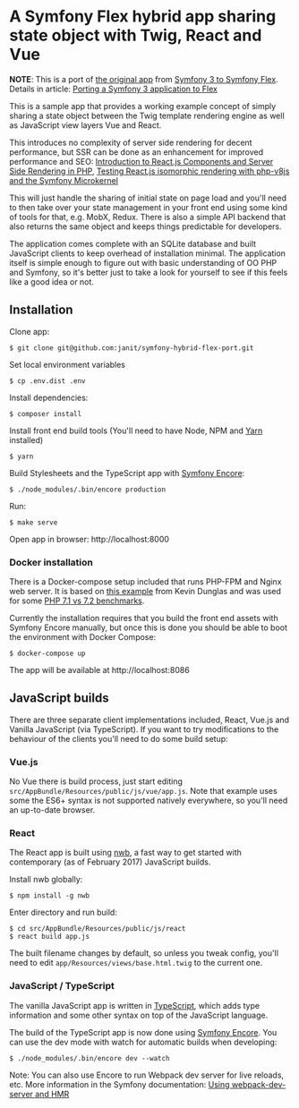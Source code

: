 A Symfony Flex hybrid app sharing state object with Twig, React and Vue
==========

<strong>NOTE</strong>: This is a port of <a href="https://symfony.fi/entry/sharing-state-in-a-symfony-hybrid-app-with-twig-react-etc">the original app</a> from <a href="https://symfony.fi/entry/porting-a-symfony-3-application-to-flex">Symfony 3 to Symfony Flex</a>. Details in article: <a href="https://symfony.fi/entry/porting-a-symfony-3-application-to-flex">Porting a Symfony 3 application to Flex</a>

This is a sample app that provides a working  example concept of simply
sharing a state object between the Twig template rendering engine
as well as JavaScript view layers Vue and React.

This introduces no complexity of server side rendering for decent
performance, but SSR can be done as an enhancement for improved
performance and SEO: <a href="https://www.symfony.fi/entry/introduction-to-react-js-components-and-server-side-rendering-in-php">Introduction to React.js Components and Server Side Rendering in PHP</a>, <a href="https://www.symfony.fi/entry/testing-react-js-isomorphic-rendering-with-php-v8js-and-the-symfony-microkernel">Testing React.js isomorphic rendering with php-v8js and the Symfony Microkernel</a>

This will just handle the sharing of initial state on page load
and you'll need to then take over your state management in your
front end using some kind of tools for that, e.g. MobX, Redux.
There is also a simple API backend that also returns the same
object and keeps things predictable for developers.

The application comes complete with an SQLite database and built
JavaScript clients to keep overhead of installation minimal. The
application itself is simple enough to figure out with basic
understanding of OO PHP and Symfony, so it's better just to take
a look for yourself to see if this feels like a good idea or not.

## Installation

Clone app:

```
$ git clone git@github.com:janit/symfony-hybrid-flex-port.git
```

Set local environment variables

```
$ cp .env.dist .env
```

Install dependencies:

```
$ composer install
```

Install front end build tools (You'll need to have Node, NPM and <a href="https://yarnpkg.com/lang/en/docs/install/">Yarn</a> installed)

```
$ yarn
```

Build Stylesheets and the TypeScript app with <a href="https://symfony.com/blog/introducing-webpack-encore-for-asset-management">Symfony Encore</a>:

```
$ ./node_modules/.bin/encore production
```

Run:

```
$ make serve
```

Open app in browser: http://localhost:8000

### Docker installation

There is a Docker-compose setup included that runs PHP-FPM and Nginx web server. It is based on [this example](https://github.com/dunglas/symfony-docker) from Kevin Dunglas and was used for some [PHP 7.1 vs 7.2 benchmarks](https://symfony.fi/entry/php-7-1-vs-7-2-benchmarks-with-docker-and-symfony-flex).

Currently the installation requires that you build the front end assets with Symfony Encore manually, but once this is done you should be able to boot the environment with Docker Compose:

```
$ docker-compose up
```

The app will be available at http://localhost:8086

## JavaScript builds

There are three separate client implementations included, React, Vue.js and Vanilla JavaScript (via TypeScript). If you want to try modifications to the behaviour of the clients you'll need to do some build setup:

### Vue.js

No Vue there is build process, just start editing `src/AppBundle/Resources/public/js/vue/app.js`. Note that example uses some the ES6+ syntax is not supported natively everywhere, so you'll need an up-to-date browser.

### React

The React app is built using <a href="https://github.com/insin/nwb">nwb</a>, a fast way to get started with contemporary (as of February 2017) JavaScript builds.

Install nwb globally:

```
$ npm install -g nwb
```

Enter directory and run build:

```
$ cd src/AppBundle/Resources/public/js/react
$ react build app.js
```

The built filename changes by default, so unless you tweak config, you'll need to edit `app/Resources/views/base.html.twig` to the current one.

### JavaScript / TypeScript

The vanilla JavaScript app is written in <a href="http://typescriptlang.org">TypeScript</a>, which adds type information and some other syntax on top of the JavaScript language.

The build of the TypeScript app is now done using <a href="http://symfony.com/doc/current/frontend.html#webpack-encore">Symfony Encore</a>. You can use the dev mode with watch for automatic builds when developing:

```
$ ./node_modules/.bin/encore dev --watch
```

Note: You can also use Encore to run Webpack dev server for live reloads, etc. More information in the Symfony documentation:
<a href="http://symfony.com/doc/current/frontend/encore/dev-server.html">Using webpack-dev-server and HMR</a>
